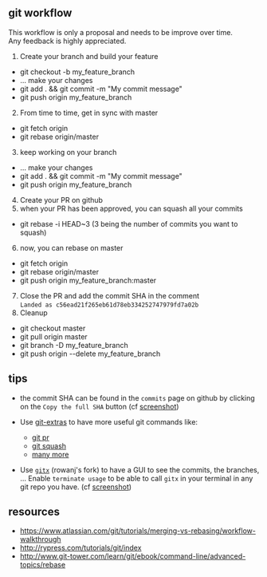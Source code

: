 ## git workflow

This workflow is only a proposal and needs to be improve over time.  
Any feedback is highly appreciated.

1.  Create your branch and build your feature
  * git checkout -b my_feature_branch
  * ... make your changes
  * git add . && git commit -m "My commit message"
  * git push origin my_feature_branch  
2. From time to time, get in sync with master
  * git fetch origin
  * git rebase origin/master
3. keep working on your branch
  * ... make your changes
  * git add . && git commit -m "My commit message"
  * git push origin my_feature_branch
4. Create your PR on github
5. when your PR has been approved, you can squash all your commits  
  * git rebase -i HEAD~3 (3 being the number of commits you want to squash)
6. now, you can rebase on master
  * git fetch origin
  * git rebase origin/master
  * git push origin my_feature_branch:master
7. Close the PR and add the commit SHA in the comment  
  `Landed as c56ead21f265eb61d78eb334252747979fd7a02b`
8. Cleanup
 * git checkout master
 * git pull origin master
 * git branch -D my_feature_branch
 * git push origin --delete my_feature_branch


## tips
* the commit SHA can be found in the `commits` page on github by clicking on the `Copy the full SHA` button (cf [screenshot](https://github.com/mycsHQ/tip-of-the-week/blob/master/images/get-full-commit-sha.png?raw=true))

* Use [git-extras](https://github.com/tj/git-extras) to have more useful git commands like:
    * [git pr](https://github.com/tj/git-extras/blob/master/Commands.md#git-pr)
    * [git squash](https://github.com/tj/git-extras/blob/master/Commands.md#git-squash)
    * [many more](https://github.com/tj/git-extras/blob/master/Commands.md)

* Use [`gitx`](https://rowanj.github.io/gitx/) (rowanj's fork) to have a GUI to see the commits, the branches, ... Enable `terminate usage` to be able to call `gitx` in your terminal in any git repo you have. (cf [screenshot](https://github.com/mycsHQ/tip-of-the-week/blob/master/images/gitx-terminal-usage.png?raw=true))


## resources
- https://www.atlassian.com/git/tutorials/merging-vs-rebasing/workflow-walkthrough
- http://rypress.com/tutorials/git/index
- http://www.git-tower.com/learn/git/ebook/command-line/advanced-topics/rebase
